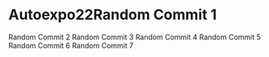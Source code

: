 # Autoexpo22Random Commit 1
Random Commit 2
Random Commit 3
Random Commit 4
Random Commit 5
Random Commit 6
Random Commit 7
